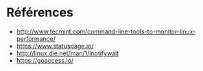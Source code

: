 
# Références

- http://www.tecmint.com/command-line-tools-to-monitor-linux-performance/
- https://www.statuspage.io/
- http://linux.die.net/man/1/inotifywait
- https://goaccess.io/